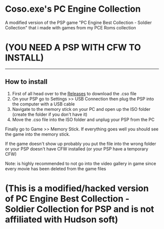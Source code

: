 # Coso.exe's PC Engine Collection
A modified version of the PSP game "PC Engine Best Collection - Soldier Collection" that i made with games from my PCE Roms collection

# (YOU NEED A PSP WITH CFW TO INSTALL)
---------------------------------------
How to install
---------------

1) First of all head over to the [Releases](https://github.com/Coso04/Coso.exe-s-PC-Engine-Collection/releases) to download the .cso file
2) On your PSP go to Settings >> USB Connection then plug the PSP into the computer with a USB cable
3) Navigate to the memory stick on your PC and open up the ISO folder (create the folder if you don't have it)
4) Move the .cso file into the ISO folder and unplug your PSP from the PC

Finally go to Game >> Memory Stick. If everything goes well you should see the game into the memory stick.

If the game doesn't show up probably you put the file into the wrong folder or your PSP doesn't have CFW installed (or your PSP have a temporary CFW)

Note: is highly recommended to not go into the video gallery in game since every movie has been deleted from the game files

# (This is a modified/hacked version of PC Engine Best Collection - Soldier Collection for PSP and is not affiliated with Hudson soft)
